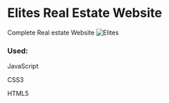 # Elites Real Estate Website

Complete Real estate Website
![Elites](https://github.com/XolaniLan/Real-Estate-Website/assets/140137794/59648598-4eeb-426f-ac06-542783bc27e7)

<h3>Used:</h3>
<p>JavaScript</p>
<p>CSS3</p>
<p>HTML5</p>
